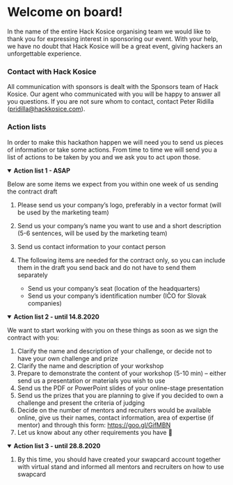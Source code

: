 # Welcome on board!

In the name of the entire Hack Kosice organising team we would like to thank you for expressing interest in sponsoring our event. With your help, we have no doubt that Hack Kosice will be a great event, giving hackers an unforgettable experience.

### Contact with Hack Kosice

All communication with sponsors is dealt with the Sponsors team of Hack Kosice. Our agent who communicated with you will be happy to answer all you questions. If you are not sure whom to contact, contact Peter Ridilla (<pridilla@hackkosice.com>).

### Action lists

In order to make this hackathon happen we will need you to send us pieces of information or take some actions. From time to time we will send you a list of actions to be taken by you and we ask you to act upon those.

<details open>
<summary><strong>Action list 1 - ASAP</strong></summary>
<p></p>

Below are some items we expect from you within one week of us sending the contract draft

1.  Please send us your company’s logo, preferably in a vector format (will be used by the marketing team)
2.  Send us your company’s name you want to use and a short description (5-6 sentences, will be used by the marketing team)
3.  Send us contact information to your contact person
4.  The following items are needed for the contract only, so you can include them in the draft you send back and do not have to send them separately

    * Send us your company’s seat (location of the headquarters)
    * Send us your company’s identification number (IČO for Slovak companies)
</details>

<details open>
<summary><strong>Action list 2 - until 14.8.2020</strong></summary>
<p></p>

We want to start working with you on these things as soon as we sign the contract with you:

1.  Clarify the name and description of your challenge, or decide not to have your own challenge and prize
2.  Clarify the name and description of your workshop 
3.  Prepare to demonstrate the content of your workshop (5-10 min) – either send us a presentation or materials you wish to use
4.  Send us the PDF or PowerPoint slides of your online-stage presentation 
5.  Send us the prizes that you are planning to give if you decided to own a challenge and present the criteria of judging
6.  Decide on the number of mentors and recruiters would be available online, give us their names, contact information, area of expertise (if mentor) and through this form: https://goo.gl/GifMBN
7.  Let us know about any other requirements you have 🙂
</details>

<details open>
<summary><strong>Action list 3 - until 28.8.2020</strong></summary>
<p></p>

1.  By this time, you should have created your swapcard account together with virtual stand and informed all mentors and recruiters on how to use swapcard

</details>
